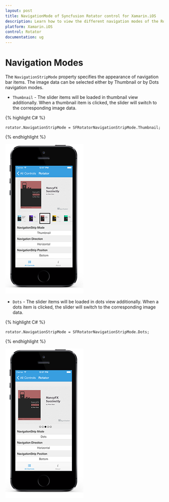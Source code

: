 ```yaml
---
layout: post
title: NavigationMode of Syncfusion Rotator control for Xamarin.iOS
description: Learn how to view the different navigation modes of the Rotator control in Xamarin.iOS
platform: Xamarin.iOS 
control: Rotator
documentation: ug
---
```


# Navigation Modes

The `NavigationStripMode` property specifies the appearance of navigation bar items. The image data can be selected either by Thumbnail or by Dots navigation modes.

* `Thumbnail` - The slider items will be loaded in thumbnail view additionally. When a thumbnail item is clicked, the slider will switch to the corresponding image data.

{% highlight C# %}

	rotator.NavigationStripMode = SFRotatorNavigationStripMode.Thumbnail;	

{% endhighlight %}

![](images/thumbnail.png)

* `Dots` - The slider items will be loaded in dots view additionally. When a dots item is clicked, the slider will switch to the corresponding image data.

{% highlight C# %}

	rotator.NavigationStripMode = SFRotatorNavigationStripMode.Dots;	

{% endhighlight %}

![](images/dots.png)